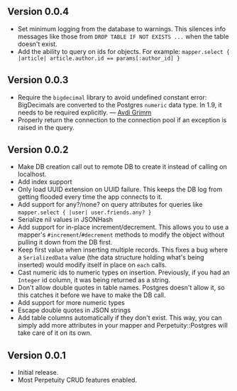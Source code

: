 ## Version 0.0.4

- Set minimum logging from the database to warnings. This silences info messages like those from `DROP TABLE IF NOT EXISTS ...` when the table doesn't exist.
- Add the ability to query on ids for objects. For example: `mapper.select { |article| article.author.id == params[:author_id] }`

## Version 0.0.3

- Require the `bigdecimal` library to avoid undefined constant error: BigDecimals are converted to the Postgres `numeric` data type. In 1.9, it needs to be required explicitly. — [Avdi Grimm](https://github.com/avdi)
- Properly return the connection to the connection pool if an exception is raised in the query.

## Version 0.0.2

- Make DB creation call out to remote DB to create it instead of calling on localhost.
- Add index support
- Only load UUID extension on UUID failure. This keeps the DB log from getting flooded every time the app connects to it.
- Add support for any?/none? on query attributes for queries like `mapper.select { |user| user.friends.any? }`
- Serialize nil values in JSONHash
- Add support for in-place increment/decrement. This allows you to use a mapper's `#increment`/`#decrement` methods to modify the object without pulling it down from the DB first.
- Keep first value when inserting multiple records. This fixes a bug where a `SerializedData` value (the data structure holding what's being inserted) would modify itself in place on `each` calls.
- Cast numeric ids to numeric types on insertion. Previously, if you had an `Integer` id column, it was being returned as a string.
- Don't allow double quotes in table names. Postgres doesn't allow it, so this catches it before we have to make the DB call.
- Add support for more numeric types
- Escape double quotes in JSON strings
- Add table columns automatically if they don't exist. This way, you can simply add more attributes in your mapper and Perpetuity::Postgres will take care of it on its own.

## Version 0.0.1

- Initial release.
- Most Perpetuity CRUD features enabled.
